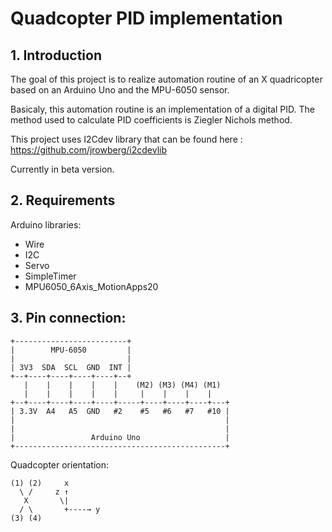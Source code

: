 # Quadcopter PID implementation
## 1. Introduction

The goal of this project is to realize automation routine of an X quadricopter based on an Arduino Uno and the MPU-6050 sensor.

Basicaly, this automation routine is an implementation of a digital PID.
The method used to calculate PID coefficients is Ziegler Nichols method.

This project uses I2Cdev library that can be found here : https://github.com/jrowberg/i2cdevlib

Currently in beta version.

## 2. Requirements
Arduino libraries:
* Wire
* I2C
* Servo
* SimpleTimer
* MPU6050_6Axis_MotionApps20

## 3. Pin connection:
```
+-------------------------+
|        MPU-6050         |
|                         |
| 3V3  SDA  SCL  GND  INT |
+--+----+----+----+----+--+
   |    |    |    |    |    (M2) (M3) (M4) (M1)  
   |    |    |    |    |     |    |    |    |
+--+----+----+----+----+-----+----+----+----+---+
| 3.3V  A4   A5  GND   #2    #5   #6   #7   #10 |
|                                               |
|                                               |
|                 Arduino Uno                   |
+-----------------------------------------------+
```

Quadcopter orientation:
```
(1) (2)     x
  \ /     z ↑
   X       \|
  / \       +----→ y
(3) (4)

```
